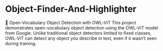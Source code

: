 # Object-Finder-And-Highlighter
🧠 Open-Vocabulary Object Detection with OWL‑ViT This project demonstrates open-vocabulary object detection using the OWL‑ViT model from Google. Unlike traditional object detectors limited to fixed classes, OWL‑ViT can detect any object you describe in text, even if it wasn’t seen during training.
